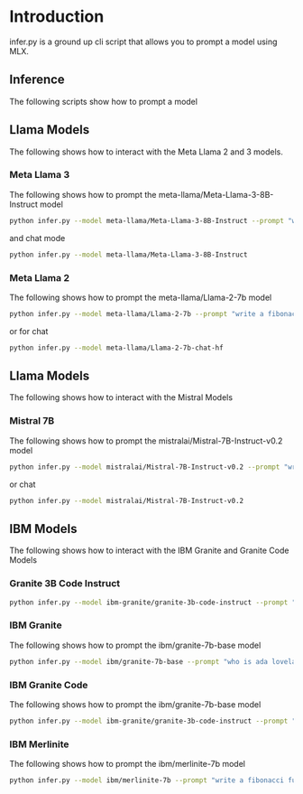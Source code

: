 # Introduction
infer.py is a ground up cli script that allows you to prompt a model using MLX.

## Inference
The following scripts show how to prompt a model

## Llama Models
The following shows how to interact with the Meta Llama 2 and 3 models.

### Meta Llama 3
The following shows how to prompt the meta-llama/Meta-Llama-3-8B-Instruct model

```bash
python infer.py --model meta-llama/Meta-Llama-3-8B-Instruct --prompt "write a fibonacci function in python"
```

and chat mode

```bash
python infer.py --model meta-llama/Meta-Llama-3-8B-Instruct
```

### Meta Llama 2
The following shows how to prompt the meta-llama/Llama-2-7b model

```bash
python infer.py --model meta-llama/Llama-2-7b --prompt "write a fibonacci function in python"
```

or for chat

```bash
python infer.py --model meta-llama/Llama-2-7b-chat-hf
```

## Llama Models
The following shows how to interact with the Mistral Models

### Mistral 7B
The following shows how to prompt the mistralai/Mistral-7B-Instruct-v0.2 model

```bash
python infer.py --model mistralai/Mistral-7B-Instruct-v0.2 --prompt "write a fibonacci function in python"
```

or chat

```bash
python infer.py --model mistralai/Mistral-7B-Instruct-v0.2
```


## IBM Models
The following shows how to interact with the IBM Granite and Granite Code Models

### Granite 3B Code Instruct

```bash
python infer.py --model ibm-granite/granite-3b-code-instruct --prompt "write a fibonacci function in python"
```

### IBM Granite
The following shows how to prompt the ibm/granite-7b-base model

```bash
python infer.py --model ibm/granite-7b-base --prompt "who is ada lovelace?"
```

### IBM Granite Code
The following shows how to prompt the ibm/granite-7b-base model

```bash
python infer.py --model ibm-granite/granite-3b-code-instruct --prompt "write a fibonacci function in python"
```

### IBM Merlinite
The following shows how to prompt the ibm/merlinite-7b model

```bash
python infer.py --model ibm/merlinite-7b --prompt "write a fibonacci function in python"
```